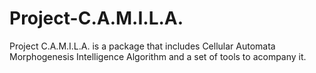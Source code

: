 # Project-C.A.M.I.L.A.
Project C.A.M.I.L.A. is a package that includes Cellular Automata Morphogenesis Intelligence Algorithm and a set of tools to acompany it. 


